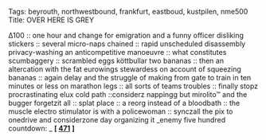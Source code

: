 Tags: beyrouth, northwestbound, frankfurt, eastboud, kustpilen, nme500
Title: OVER HERE IS GREY 
  
∆100 :: one hour and change for emigration and a funny officer disliking stickers :: several micro-naps chained ::  rapid unscheduled disassembly privacy-washing an anticompetitive manoeuvre :: what constitutes scumbaggery :: scrambled eggs köttbullar two bananas :: then an altercation with the fat eurowings stewardess on account of squeezing bananas :: again delay and the struggle of making from gate to train in ten minutes or less on marathon legs :: all sorts of teams troubles :: finally stopz procrastinating elux cold path ::considerz nappingg but mirolito™ and the bugger forgetzit all :: splat place :: a reorg instead of a bloodbath :: the muscle electro stimulator is with a policewoman :: synczall the pix to onedrive and considerzone day organizing it
_enemy five hundred countdown: _  **[ [471](https://www.allmusic.com/album/merriweather-post-pavilion-mw0000806468) ]**
